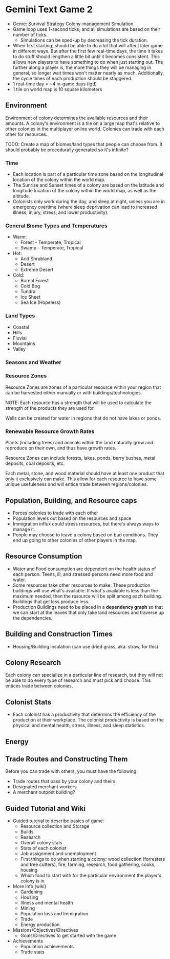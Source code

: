 # Gemini Text Game 2

* Genre: Survival Strategy Colony-management Simulation.
* Game loop uses 1-second ticks, and all simulations are based on their number of ticks.
  * Simulations can be sped-up by decreasing the tick duration.
* When first starting, should be able to do a lot that will affect later game in different ways. But after the first few real-time days, the time it takes to do stuff should lengthen a little bit until it becomes consistent. This allows new players to have something to do when just starting out. The further along a player is, the more things they will be managing in general, so longer wait times won't matter nearly as much. Additionally, the cycle times of each production should be staggered.
* 1 real-time day = ~4 in-game days (igd)
* 1 tile on world map is 10 square kilometers

## Environment

Environment of colony determines the available resources and their amounts. A colony's environment is a tile on a large map that's relative to other colonies in the multiplayer online world. Colonies can trade with each other for resources.

TODO: Create a map of biomes/land types that people can choose from. It should probably be procedurally generated so it's infinite?

### Time

* Each location is part of a particular time zone based on the longitudinal location of the colony within the world map.
* The Sunrise and Sunset times of a colony are based on the latitude and longitude location of the colony within the world map, as well as the altitude.
* Colonists only work during the day, and sleep at night, unless you are in emergency overtime (where sleep deprivation can lead to increased illness, injury, stress, and lower productivity).

### General Biome Types and Temperatures
* Warm:
  * Forest - Temperate, Tropical
  * Swamp - Temperate, Tropical
* Hot:
  * Arid Shrubland
  * Desert
  * Extreme Desert
* Cold:
  * Boreal Forest
  * Cold Bog
  * Tundra
  * Ice Sheet
  * Sea Ice (Hopeless)

### Land Types
* Coastal
* Hills
* Fluvial
* Mountains
* Valley

### Seasons and Weather

### Resource Zones

Resource Zones are zones of a particular resource within your region that can be harvested either manually or with buildings/technologies.

NOTE: Each resource has a strength that will be used to calculate the strength of the products they are used for.

Wells can be created for water in regions that do not have lakes or ponds.

### Renewable Resource Growth Rates

Plants (including trees) and animals within the land naturally grow and reproduce on their own, and thus have growth rates.

Resource Zones can include forests, lakes, ponds, berry bushes, metal deposits, coal deposits, etc.

Each metal, stone, and wood material should have at least one product that only it exclusively can make. This allow for each resource to have some unique usefuleness and will entice trade between regions/colonies.

## Population, Building, and Resource caps

* Forces colonies to trade with each other
* Population levels out based on the resources and space
* Immigration influx could stress resources, but there's always ways to manage it.
* People may choose to leave a colony based on bad conditions. They end up going to other colonies of other players in the map.

## Resource Consumption

* Water and Food consumption are dependent on the health status of each person. Teens, ill, and stressed persons need more food and water.
* Some resources take other resources to make. These production buildings will use what's available. If what's available is less than the maximum needed, then the resource will be split among each building. Buildings that get less produce less.
* Production Buildings need to be placed in a **dependency graph** so that we can start at the leaves that only take land resources and traverse up the dependencies.

## Building and Construction Times

* Housing/Building Insulation (can use dried grass, aka. straw, for this)

## Colony Research

Each colony can specialize in a particular line of research, but they will not be able to do every type of research and must pick and choose. This entices trade between colonies.

## Colonist Stats

* Each colonist has a productivity that determins the efficiency of the production at their workplace. The colonist productivity is based on the physical and mental health, stress, illness, and sleep statistics.

## Energy

## Trade Routes and Constructing Them

Before you can trade with others, you must have the following:
* Trade routes that pass by your colony and theirs
* Designated merchant workers
* A merchant outpost building?

## Guided Tutorial and Wiki

* Guided tutorial to describe basics of game:
  * Resource collection and Storage
  * Builds
  * Research
  * Overall colony stats
  * Stats of each colonist
  * Job assignment and unemployment
  * First things to do when starting a colony: wood collection (forresters and tree cutters), fire, farming, research, food gathering, cooks, housing
  * Which food to start with for the particular environment the player's colony is in
* More Info (wiki)
  * Gardening
  * Housing
  * Illness and mental health
  * Mining
  * Population loss and Immigration
  * Trade
  * Energy production
* Missions/Objectives/Directives
  * Goals/Directives to get started with the game
* Achievements
  * Population achievements
  * Trade stats
